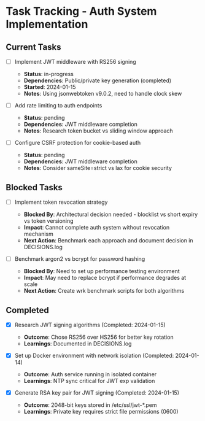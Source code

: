 # Task Tracking - Auth System Implementation

## Current Tasks

- [ ] Implement JWT middleware with RS256 signing
  - **Status**: in-progress
  - **Dependencies**: Public/private key generation (completed)
  - **Started**: 2024-01-15
  - **Notes**: Using jsonwebtoken v9.0.2, need to handle clock skew

- [ ] Add rate limiting to auth endpoints
  - **Status**: pending
  - **Dependencies**: JWT middleware completion
  - **Notes**: Research token bucket vs sliding window approach

- [ ] Configure CSRF protection for cookie-based auth
  - **Status**: pending
  - **Dependencies**: JWT middleware completion
  - **Notes**: Consider sameSite=strict vs lax for cookie security

## Blocked Tasks

- [ ] Implement token revocation strategy
  - **Blocked By**: Architectural decision needed - blocklist vs short expiry vs token versioning
  - **Impact**: Cannot complete auth system without revocation mechanism
  - **Next Action**: Benchmark each approach and document decision in DECISIONS.log

- [ ] Benchmark argon2 vs bcrypt for password hashing
  - **Blocked By**: Need to set up performance testing environment
  - **Impact**: May need to replace bcrypt if performance degrades at scale
  - **Next Action**: Create wrk benchmark scripts for both algorithms

## Completed

- [x] Research JWT signing algorithms (Completed: 2024-01-15)
  - **Outcome**: Chose RS256 over HS256 for better key rotation
  - **Learnings**: Documented in DECISIONS.log

- [x] Set up Docker environment with network isolation (Completed: 2024-01-14)
  - **Outcome**: Auth service running in isolated container
  - **Learnings**: NTP sync critical for JWT exp validation

- [x] Generate RSA key pair for JWT signing (Completed: 2024-01-15)
  - **Outcome**: 2048-bit keys stored in /etc/ssl/jwt-*.pem
  - **Learnings**: Private key requires strict file permissions (0600)
